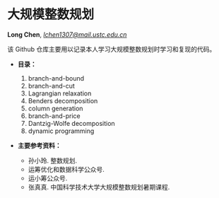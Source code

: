 # 大规模整数规划
**Long Chen**, *lchen1307@mail.ustc.edu.cn*

该 Github 仓库主要用以记录本人学习大规模整数规划时学习和复现的代码。

* **目录：**
  1. branch-and-bound
  2. branch-and-cut
  3. Lagrangian relaxation
  4. Benders decomposition
  5. column generation
  6. branch-and-price
  7. Dantzig-Wolfe decomposition
  8. dynamic programming

* **主要参考资料：**
  * 孙小玲. 整数规划.
  * 运筹优化和数据科学公众号.
  * 运小筹公众号.
  * 张真真. 中国科学技术大学大规模整数规划暑期课程.